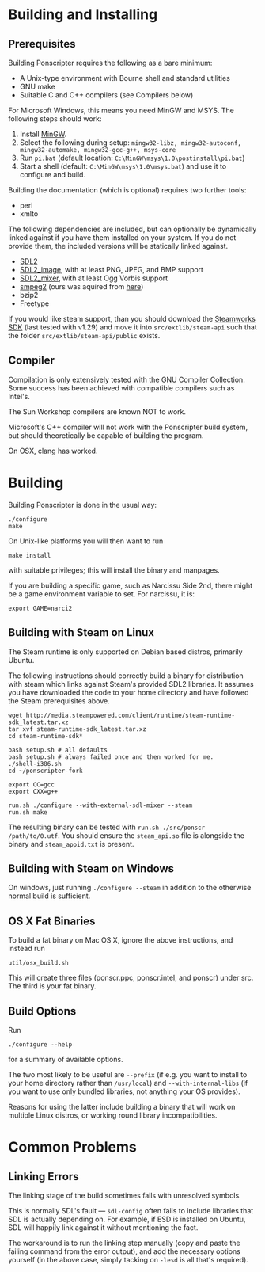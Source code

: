 # Building and Installing

## Prerequisites

Building Ponscripter requires the following as a bare minimum:

  - A Unix-type environment with Bourne shell and standard utilities
  - GNU make
  - Suitable C and C++ compilers (see Compilers below)

For Microsoft Windows, this means you need MinGW and MSYS. The following steps should work:

1. Install [MinGW](http://sourceforge.net/projects/mingw/files/Installer/mingw-get-setup.exe/download).
2. Select the following during setup: `mingw32-libz, mingw32-autoconf, mingw32-automake, mingw32-gcc-g++, msys-core`
3. Run `pi.bat` (default location: `C:\MinGW\msys\1.0\postinstall\pi.bat`)
4. Start a shell (default: `C:\MinGW\msys\1.0\msys.bat`) and use it to configure and build.

Building the documentation (which is optional) requires two further
tools:

  - perl
  - xmlto

The following dependencies are included, but can optionally be dynamically
linked against if you have them installed on your system. If you do not provide them, the
included versions will be statically linked against.

  - [SDL2](http://www.libsdl.org/download-2.0.php)
  - [SDL2_image](https://www.libsdl.org/projects/SDL_image/), with at least PNG, JPEG, and BMP support
  - [SDL2_mixer](http://www.libsdl.org/projects/SDL_mixer/), with at least Ogg Vorbis support
  - [smpeg2](https://icculus.org/smpeg/) (ours was aquired from [here](http://dev.gentoo.org/~hasufell/distfiles/smpeg-2.0.0.tar.bz2))
  - bzip2
  - Freetype

If you would like steam support, than you should download the [Steamworks SDK](https://partner.steamgames.com) (last tested with v1.29) and move it into `src/extlib/steam-api` such that the folder `src/extlib/steam-api/public` exists. 

## Compiler

Compilation is only extensively tested with the GNU Compiler
Collection.  Some success has been achieved with compatible compilers
such as Intel's.

The Sun Workshop compilers are known NOT to work.

Microsoft's C++ compiler will not work with the Ponscripter build
system, but should theoretically be capable of building the program.

On OSX, clang has worked.


# Building

Building Ponscripter is done in the usual way:
```
./configure
make
```
On Unix-like platforms you will then want to run

`make install`

with suitable privileges; this will install the binary and manpages.

If you are building a specific game, such as Narcissu Side 2nd, there
might be a game environment variable to set. For narcissu, it is:

`export GAME=narci2`
  
## Building with Steam on Linux

The Steam runtime is only supported on Debian based distros, primarily Ubuntu. 

The following instructions should correctly build a binary for distribution with steam which links against Steam's provided SDL2 libraries. It assumes you have downloaded the code to your home directory and have followed the Steam prerequisites above.
```
wget http://media.steampowered.com/client/runtime/steam-runtime-sdk_latest.tar.xz
tar xvf steam-runtime-sdk_latest.tar.xz
cd steam-runtime-sdk*

bash setup.sh # all defaults
bash setup.sh # always failed once and then worked for me.
./shell-i386.sh
cd ~/ponscripter-fork

export CC=gcc
export CXX=g++

run.sh ./configure --with-external-sdl-mixer --steam
run.sh make
```
The resulting binary can be tested with `run.sh ./src/ponscr /path/to/0.utf`. You should ensure the `steam_api.so` file is alongside the binary and `steam_appid.txt` is present.

## Building with Steam on Windows

On windows, just running `./configure --steam` in addition to the otherwise normal build is sufficient.

## OS X Fat Binaries

To build a fat binary on Mac OS X, ignore the above instructions, and
instead run

  `util/osx_build.sh`

This will create three files (ponscr.ppc, ponscr.intel, and ponscr)
under src.  The third is your fat binary.


## Build Options

Run

`./configure --help`

for a summary of available options.

The two most likely to be useful are `--prefix` (if e.g. you want to
install to your home directory rather than `/usr/local`) and
`--with-internal-libs` (if you want to use only bundled libraries, not
anything your OS provides).

Reasons for using the latter include building a binary that will work
on multiple Linux distros, or working round library incompatibilities.

# Common Problems

## Linking Errors

The linking stage of the build sometimes fails with unresolved
symbols.

This is normally SDL's fault &mdash; `sdl-config` often fails to include
libraries that SDL is actually depending on.  For example, if ESD is
installed on Ubuntu, SDL will happily link against it without
mentioning the fact.

The workaround is to run the linking step manually (copy and paste the
failing command from the error output), and add the necessary options
yourself (in the above case, simply tacking on `-lesd` is all that's
required).

